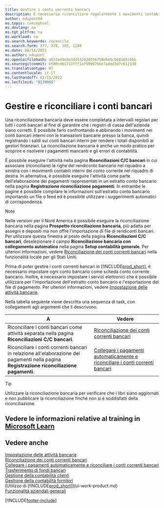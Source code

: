 ```yaml
---
title: Gestire i conti correnti bancari
description: È necessario riconciliare regolarmente i movimenti contabili bancari con le transazioni bancarie correlate nei conti bancari.
author: edupont04
ms.topic: conceptual
ms.devlang: na
ms.tgt_pltfrm: na
ms.workload: na
ms.search.keywords: reconcile
ms.search.form: 377, 378, 165, 1284
ms.date: 06/14/2021
ms.author: edupont
ms.openlocfilehash: a533a49e3a34d33242d556758ebe5cb68165c0bb
ms.sourcegitcommit: ef80c461713fff1a75998766e7a4ed3a7c6121d0
ms.translationtype: HT
ms.contentlocale: it-IT
ms.lasthandoff: 02/15/2022
ms.locfileid: "8139965"
---
```

# <a name="manage-and-reconcile-your-bank-accounts"></a>Gestire e riconciliare i conti bancari

Una riconciliazione bancaria deve essere completata a intervalli regolari per tutti i conti bancari al fine di garantire che i registri di cassa dell'azienda siano corretti. È possibile farlo confrontando e abbinando i movimenti nei conti bancari interni con le transazioni bancarie presso la banca, quindi registrando i saldi sui conti bancari interni per rendere i totali disponibili ai gestori finanziari. La riconciliazione bancaria è anche un modo pratico per scoprire e risolvere i pagamenti mancanti e gli errori di contabilità.

È possibile eseguire l'attività nella pagina **Riconciliazioni C/C bancari** in cui associare (riconciliare) le righe del rendiconto bancario nel riquadro a sinistra con i movimenti contabili interni del conto corrente nel riquadro di destra. In alternativa, è possibile eseguire l'attività come parte dell'elaborazione dei pagamenti rappresentati in un estratto conto bancario nella pagina **Registrazione riconciliazione pagamenti**. In entrambe le pagine è possibile compilare le informazioni sull'estratto conto bancario importando un file o feed ed è possibile utilizzare i suggerimenti automatici di corrispondenza.

> [!NOTE]  
> Nelle versioni per il Nord America è possibile eseguire la riconciliazione bancaria nella pagina **Prospetto riconciliazione bancaria**, più adatta per assegni e depositi ma non offre l'importazione di file di rendiconti bancari. Per utilizzare questa finestra al posto della pagina **Riconciliazioni C/C bancari**, deselezionare il campo **Riconciliazione bancaria con collegamento automatico** nella pagina **Setup contabilità generale**. Per ulteriori informazioni, vedere [Riconciliazione dei conti correnti bancari](LocalFunctionality/UnitedStates/how-to-reconcile-bank-accounts.md) nella funzionalità locale per gli Stati Uniti.

Prima di poter gestire i conti correnti bancari in [!INCLUDE[prod_short](includes/prod_short.md)], è necessario impostare ogni conto bancario come scheda conto corrente bancario. Inoltre, è necessario impostare i servizi elettronici che è possibile utilizzare per l'importazione dell'estratto conto bancario e l'esportazione del file di pagamento. Per ulteriori informazioni, vedere [Impostazione delle attività bancarie](bank-setup-banking.md).

Nella tabella seguente viene descritta una sequenza di task, con collegamenti agli argomenti che li descrivono.

| A | Vedere |
| --- | --- |
| Riconciliare i conti bancari come attività separata nella pagina **Riconciliazioni C/C bancari**. |[Riconciliazione dei conti correnti bancari](bank-how-reconcile-bank-accounts-separately.md) |
| Riconciliare i conti correnti bancari in relazione all'elaborazione dei pagamenti nella pagina **Registrazione riconciliazione pagamenti**. |[Collegare i pagamenti automaticamente e riconciliare i conti correnti bancari](receivables-apply-payments-auto-reconcile-bank-accounts.md) |

> [!TIP]
> Utilizzare la riconciliazione bancaria per verificare che i libri siano aggiornati e non pubblicare la riconciliazione finché non si è soddisfatti della riconciliazione.

## <a name="see-related-training-at-microsoft-learn"></a>Vedere le informazioni relative al training in [Microsoft Learn](/learn/paths/reconcile-bank-accounts-dynamics-365-business-central/)

## <a name="see-also"></a>Vedere anche

[Impostazione delle attività bancarie](bank-setup-banking.md)  
[Riconciliazione dei conti correnti bancari](bank-how-reconcile-bank-accounts-separately.md)  
[Collegare i pagamenti automaticamente e riconciliare i conti correnti bancari](receivables-apply-payments-auto-reconcile-bank-accounts.md)  
[Trasferimento di fondi bancari](bank-how-transfer-bank-funds.md)  
[Gestione della contabilità clienti](receivables-manage-receivables.md)  
[Gestione della contabilità fornitori](payables-manage-payables.md)  
[Utilizzo di [!INCLUDE[prod_short](includes/prod_short.md)]](ui-work-product.md)  
[Funzionalità aziendali generali](ui-across-business-areas.md)


[!INCLUDE[footer-include](includes/footer-banner.md)]